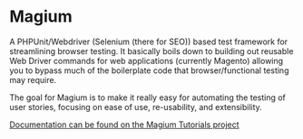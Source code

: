# Magium
A PHPUnit/Webdriver (Selenium (there for SEO)) based test framework for streamlining browser testing.  It basically boils down to building out reusable Web Driver commands for web applications (currently Magento) allowing you to bypass much of the boilerplate code that browser/functional testing may require.

The goal for Magium is to make it really easy for automating the testing of user stories, focusing on ease of use, re-usability, and extensibility.

[Documentation can be found on the Magium Tutorials project](https://github.com/magium/MagiumTutorials)
